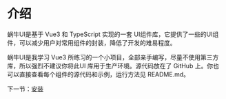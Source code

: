 # 介绍

蜗牛UI是基于 Vue3 和 TypeScript 实现的一套 UI组件库，它提供了一些的UI组件，可以减少用户对常用组件的封装，降低了开发的难易程度。

蜗牛UI是我学习 Vue3 所练习的一个小项目，全部亲手编写，尽量不使用第三方库，所以强烈不建议你将此UI 库用于生产环境。源代码放在了 GitHub 上。你也可以直接查看每个组件的源代码和示例，运行方法见 README.md。

下一节：[安装](#/doc/install)

 

